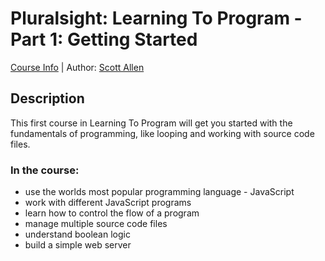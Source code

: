 # Pluralsight: Learning To Program - Part 1: Getting Started
[Course Info](https://www.pluralsight.com/courses/learning-programming-javascript) | Author: [Scott Allen](https://www.pluralsight.com/authors/scott-allen)

## Description
This first course in Learning To Program will get you started with the fundamentals of programming, like looping and working with source code files.

### In the course:
* use the worlds most popular programming language - JavaScript
* work with different JavaScript programs
* learn how to control the flow of a program
* manage multiple source code files
* understand boolean logic
* build a simple web server